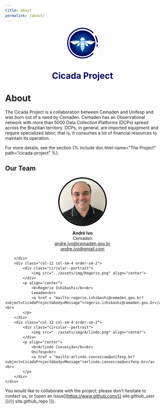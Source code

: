 ```yaml
---
title: About
permalink: /about/
---
```


<p align="center">
	<img src="../assets/img/logo/CemadenLogColor.png" align="center" height="100" width="100">
</p>

<h1 align="center" style="color:#00055B;">Cicada Project</h1>

# About

The Cicada Project is a collaboration between Cemaden and Unifesp and was born out of a need by Cemaden. Cemaden has an Observational network with more than 5000 Data Collection Platforms (DCPs) spread across the Brazilian territory. DCPs, in general, are imported equipment and require specialized labor; that is, it consumes a lot of financial resources to maintain its operation.

For more details, see the section {% include doc.html name="The Project" path="cicada-project" %}.


## Our Team

<style>

.circular--portrait {
  position: relative;
  width: 150px;
  height: 150px;
  overflow: hidden;
  border-radius: 50%;
  border:4px solid #000;
  margin: auto;
}

.circular--portrait img {
  width: 100%;
  height: auto;
}

</style>

<div class="container-fluid">
	<div class="row">
		<div class="col-12 col-sm-4 order-sm-2">
			<div class="circular--portrait">
				<img src="../assets/img/Andre.png" align="center">
			</div>
			<p align="center">
				<b>André Ivo</b><br>
				Cemaden<br>
				<a href = "mailto:andre.ivo@cemaden.gov.br?subject=CicadaProject&body=Message">andre.ivo@cemaden.gov.br</a><br>
				<a href = "mailto:andre.ivo@gmail.com?subject=CicadaProject&body=Message">andre.ivo@gmail.com</a><br>
			</p>

		</div>
		<div class="col-12 col-sm-4 order-sm-2">
			<div class="circular--portrait">
				<img src="../assets/img/Rogerio.png" align="center">
			</div>
			<p align="center">
				<b>Rogério Ishibashi</b><br>
				Cemaden<br>
				<a href = "mailto:rogerio.ishibashi@cemaden.gov.br?subject=CicadaProject&body=Message">rogerio.ishibashi@cemaden.gov.br</a><br>				
			</p>
		</div>
		<div class="col-12 col-sm-4 order-sm-2">
			<div class="circular--portrait">
				<img src="../assets/img/Arlindo.png" align="center">
			</div>
			<p align="center">
				<b>Arlindo Conceição</b><br>
				Unifesp<br>
				<a href = "mailto:arlindo.conceicao@unifesp.br?subject=CicadaProject&body=Message">arlindo.conceicao@unifesp.br</a><br>				
			</p>
		</div>
	</div>
</div>



You would like to collaborate with the project; please don't hesitate to contact us, or [open an issue](https://www.github.com/{{ site.github_user }}/{{ site.github_repo }}).

